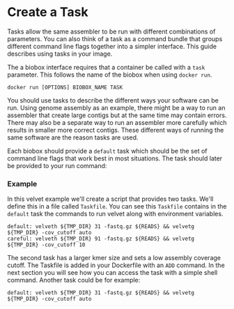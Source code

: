# Create a Task

Tasks allow the same assembler to be run with different combinations of
parameters. You can also think of a task as a command bundle that groups
different command line flags together into a simpler interface. This guide
describes using tasks in your image.

The a biobox interface requires that a container be called with a `task`
parameter. This follows the name of the biobox when using `docker run`.
 
~~~shell
docker run [OPTIONS] BIOBOX_NAME TASK
~~~

You should use tasks to describe the different ways your software can be run.
Using genome assembly as an example, there might be a way to run an assembler
that create large contigs but at the same time may contain errors. There may
also be a separate way to run an assembler more carefully which results in
smaller more correct contigs. These different ways of running the same software
are the reason tasks are used.

Each biobox should provide a `default` task which should be the set of command
line flags that work best in most situations. The task should later be provided
to your run command:

### Example

In this velvet example we'll create a script that provides two tasks.
We'll define this in a file called `Taskfile`. You can see this `Taskfile`
contains in the `default` task the commands to run velvet along with environment variables.

~~~ shell
default: velveth ${TMP_DIR} 31 -fastq.gz ${READS} && velvetg ${TMP_DIR} -cov_cutoff auto
careful: velveth ${TMP_DIR} 91 -fastq.gz ${READS} && velvetg ${TMP_DIR} -cov_cutoff 10
~~~

The second task has a larger kmer size and sets a low assembly coverage cutoff.
The Taskfile is added in your Dockerfile with an `ADD` command. In the next section you will see
how you can access the task with a simple shell command. Another task could be for example:

~~~ shell
default: velveth ${TMP_DIR} 31 -fastq.gz ${READS} && velvetg ${TMP_DIR} -cov_cutoff auto
~~~

[read the rfc]:/guide/developer/read-the-rfc/
[Putting everything together]:/guide/developer/putting-everything-together/
